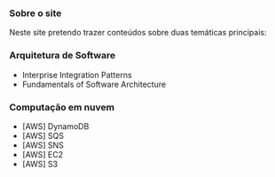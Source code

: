 ### Sobre o site

Neste site pretendo trazer conteúdos sobre duas temáticas principais:

### Arquitetura de Software

- Interprise Integration Patterns
- Fundamentals of Software Architecture

### Computação em nuvem 

- [AWS] DynamoDB
- [AWS] SQS
- [AWS] SNS
- [AWS] EC2
- [AWS] S3




